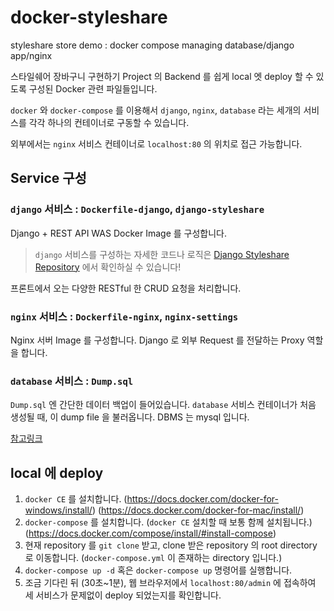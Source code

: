 # docker-styleshare
styleshare store demo : docker compose managing database/django app/nginx

스타일쉐어 장바구니 구현하기 Project 의 Backend 를 쉽게 local 엣 deploy 할 수 있도록 구성된 Docker 관련 파일들입니다.

`docker` 와 `docker-compose` 를 이용해서 `django`, `nginx`, `database` 라는 세개의 서비스를 각각 하나의 컨테이너로 구동할 수 있습니다. 

외부에서는 `nginx` 서비스 컨테이너로 `localhost:80` 의 위치로 접근 가능합니다.

## Service 구성
### `django` 서비스 :  `Dockerfile-django`, `django-styleshare`
Django + REST API WAS Docker Image 를 구성합니다.

> `django` 서비스를 구성하는 자세한 코드나 로직은 [Django Styleshare Repository](https://github.com/shinjayne/django-styleshare) 에서 확인하실 수 있습니다! 

프론트에서 오는 다양한 RESTful 한 CRUD 요청을 처리합니다.

### `nginx` 서비스 :  `Dockerfile-nginx`, `nginx-settings` 
Nginx 서버 Image 를 구성합니다. Django 로 외부 Request 를 전달하는 Proxy 역할을 합니다.

### `database` 서비스 : `Dump.sql`
`Dump.sql` 엔 간단한 데이터 백업이 들어있습니다. `database` 서비스 컨테이너가 처음 생성될 때, 이 dump file 을 불러옵니다. DBMS 는 mysql 입니다.

[참고링크](https://hub.docker.com/_/mysql/)

## local 에 deploy
1. `docker CE` 를 설치합니다.  (https://docs.docker.com/docker-for-windows/install/) (https://docs.docker.com/docker-for-mac/install/)
2. `docker-compose` 를 설치합니다. (`docker CE` 설치할 때 보통 함께 설치됩니다.) (https://docs.docker.com/compose/install/#install-compose)
3. 현재 repository 를 `git clone` 받고, clone 받은 repository 의 root directory 로 이동합니다. (`docker-compose.yml` 이 존재하는 directory 입니다.)
4. `docker-compose up -d` 혹은 `docker-compose up` 명령어를 실행합니다.
5. 조금 기다린 뒤 (30초~1분), 웹 브라우저에서 `localhost:80/admin` 에 접속하여 세 서비스가 문제없이 deploy 되었는지를 확인합니다.




